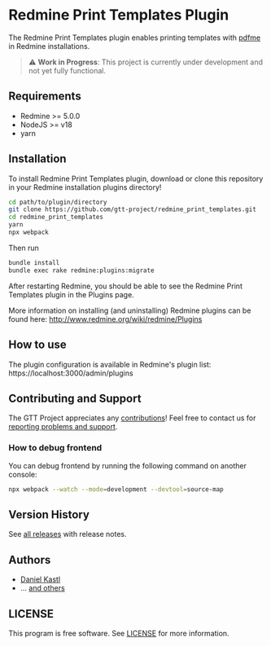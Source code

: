 # Redmine Print Templates Plugin

The Redmine Print Templates plugin enables printing templates with [pdfme](https://www.pdfme.com/)
in Redmine installations.

> :warning: **Work in Progress**: This project is currently under development and not yet fully functional.

## Requirements

- Redmine >= 5.0.0
- NodeJS >= v18
- yarn

## Installation

To install Redmine Print Templates plugin, download or clone this repository in your
Redmine installation plugins directory!

```sh
cd path/to/plugin/directory
git clone https://github.com/gtt-project/redmine_print_templates.git
cd redmine_print_templates
yarn
npx webpack
```

Then run

```sh
bundle install
bundle exec rake redmine:plugins:migrate
```

After restarting Redmine, you should be able to see the Redmine Print Templates plugin
in the Plugins page.

More information on installing (and uninstalling) Redmine plugins can be found
here: http://www.redmine.org/wiki/redmine/Plugins

## How to use

The plugin configuration is available in Redmine's plugin list:
https://localhost:3000/admin/plugins

## Contributing and Support

The GTT Project appreciates any [contributions](https://github.com/gtt-project/.github/blob/main/CONTRIBUTING.md)!
Feel free to contact us for [reporting problems and support](https://github.com/gtt-project/.github/blob/main/CONTRIBUTING.md).

### How to debug frontend

You can debug frontend by running the following command on another console:

```sh
npx webpack --watch --mode=development --devtool=source-map
```

## Version History

See [all releases](https://github.com/gtt-project/redmine_print_templates/releases)
with release notes.

## Authors

- [Daniel Kastl](https://github.com/dkastl)
- ... [and others](https://github.com/gtt-project/redmine_print_templates/graphs/contributors)

## LICENSE

This program is free software. See [LICENSE](LICENSE) for more information.
